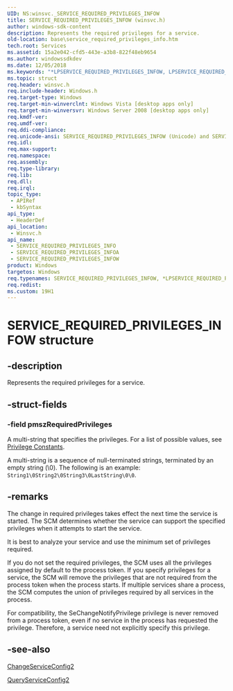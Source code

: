 ```yaml
---
UID: NS:winsvc._SERVICE_REQUIRED_PRIVILEGES_INFOW
title: SERVICE_REQUIRED_PRIVILEGES_INFOW (winsvc.h)
author: windows-sdk-content
description: Represents the required privileges for a service.
old-location: base\service_required_privileges_info.htm
tech.root: Services
ms.assetid: 15a2e042-cfd5-443e-a3b8-822f48eb9654
ms.author: windowssdkdev
ms.date: 12/05/2018
ms.keywords: "*LPSERVICE_REQUIRED_PRIVILEGES_INFOW, LPSERVICE_REQUIRED_PRIVILEGES_INFO, LPSERVICE_REQUIRED_PRIVILEGES_INFO structure pointer, SERVICE_REQUIRED_PRIVILEGES_INFO, SERVICE_REQUIRED_PRIVILEGES_INFO structure, SERVICE_REQUIRED_PRIVILEGES_INFOA, SERVICE_REQUIRED_PRIVILEGES_INFOW, base.service_required_privileges_info, winsvc/LPSERVICE_REQUIRED_PRIVILEGES_INFO, winsvc/SERVICE_REQUIRED_PRIVILEGES_INFO, winsvc/SERVICE_REQUIRED_PRIVILEGES_INFOA, winsvc/SERVICE_REQUIRED_PRIVILEGES_INFOW"
ms.topic: struct
req.header: winsvc.h
req.include-header: Windows.h
req.target-type: Windows
req.target-min-winverclnt: Windows Vista [desktop apps only]
req.target-min-winversvr: Windows Server 2008 [desktop apps only]
req.kmdf-ver: 
req.umdf-ver: 
req.ddi-compliance: 
req.unicode-ansi: SERVICE_REQUIRED_PRIVILEGES_INFOW (Unicode) and SERVICE_REQUIRED_PRIVILEGES_INFOA (ANSI)
req.idl: 
req.max-support: 
req.namespace: 
req.assembly: 
req.type-library: 
req.lib: 
req.dll: 
req.irql: 
topic_type:
 - APIRef
 - kbSyntax
api_type:
 - HeaderDef
api_location:
 - Winsvc.h
api_name:
 - SERVICE_REQUIRED_PRIVILEGES_INFO
 - SERVICE_REQUIRED_PRIVILEGES_INFOA
 - SERVICE_REQUIRED_PRIVILEGES_INFOW
product: Windows
targetos: Windows
req.typenames: SERVICE_REQUIRED_PRIVILEGES_INFOW, *LPSERVICE_REQUIRED_PRIVILEGES_INFOW
req.redist: 
ms.custom: 19H1
---
```


# SERVICE_REQUIRED_PRIVILEGES_INFOW structure


## -description


Represents the required privileges for a service.


## -struct-fields




### -field pmszRequiredPrivileges

A multi-string that specifies the privileges. For a list of possible values, see <a href="https://docs.microsoft.com/windows/desktop/SecAuthZ/privilege-constants">Privilege Constants</a>.

A multi-string is a sequence of null-terminated strings, terminated by an empty string (\0). The following is an example: <code>String1\0String2\0String3\0LastString\0\0</code>.


## -remarks



The change in required privileges takes effect the next time the service is started. The SCM determines whether the service can support the specified privileges when it attempts to start the service.

It is best to analyze your service and use the minimum set of privileges required.

If you do not set the required privileges, the SCM uses all the privileges assigned by default to the process token. If you specify privileges for a service, the SCM will remove the privileges that are not required from the process token when the process starts. If multiple services share a process, the SCM computes the union of privileges required by all services in the process.

For compatibility, the SeChangeNotifyPrivilege privilege is never removed from a process token, even if no service in the process has requested the privilege. Therefore, a service need not explicitly specify this privilege.




## -see-also




<a href="https://docs.microsoft.com/windows/desktop/api/winsvc/nf-winsvc-changeserviceconfig2a">ChangeServiceConfig2</a>



<a href="https://docs.microsoft.com/windows/desktop/api/winsvc/nf-winsvc-queryserviceconfig2a">QueryServiceConfig2</a>
 

 

